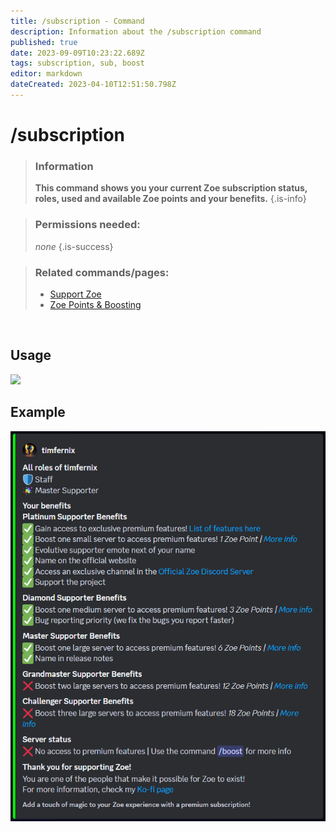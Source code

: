 ```yaml
---
title: /subscription - Command
description: Information about the /subscription command
published: true
date: 2023-09-09T10:23:22.689Z
tags: subscription, sub, boost
editor: markdown
dateCreated: 2023-04-10T12:51:50.798Z
---
```


# /subscription

>### Information
>**This command shows you your current Zoe subscription status, roles, used and available Zoe points and your benefits.**
>{.is-info}

>### Permissions needed:
>*none*
>{.is-success}

>### Related commands/pages:
>-   [Support Zoe](https://wiki.zoe-discord-bot.ch/en/support)
>-   [Zoe Points & Boosting](https://wiki.zoe-discord-bot.ch/en/Zoe-Points-And-Boosting)

<br>

## Usage

![](/new_subscription.gif)

## Example

![](/en_/en_subscription.png)
